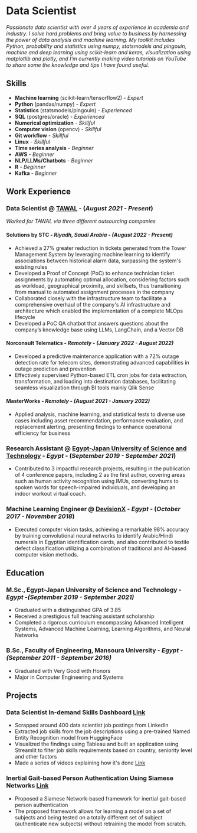 # Data Scientist
 <!-- @ Solutions by STC -->

*Passionate data scientist with over 4 years of experience in academia and industry. I solve hard problems and bring value to business by harnessing the power of data analysis and machine learning. My toolkit includes Python, probability and statistics using numpy, statsmodels and pingouin, machine and deep learning using scikit-learn and keras, visualization using matplotlib and plotly, and I'm currently making video tutorials on YouTube to share some the knowledge and tips I have found useful.*


## Skills

* **Machine learning** (scikit-learn/tensorflow2) - *Expert*
* **Python** (pandas/numpy) - *Expert*
* **Statistics** (statsmodels/pingouin) - *Experienced*
* **SQL** (postgres/oracle) - *Experienced*
* **Numerical optimization** - *Skillful*
* **Computer vision** (opencv) - *Skillful*
* **Git workflow** - *Skillful*
* **Linux** - *Skillful*
* **Time series analysis** - *Beginner*
* **AWS** - *Beginner*
* **NLP/LLMs/Chatbots** - *Beginner*
* **R** - *Beginner*
* **Kafka** - *Beginner*

## Work Experience

### Data Scientist @ [TAWAL](https://www.tawal.com.sa)  - (*August 2021 - Present*)

*Worked for TAWAL via three different outsourcing companies*

#### Solutions by STC *- Riyadh, Saudi Arabia* - *(August 2022 - Present)*

- Achieved a 27% greater reduction in tickets generated from the Tower Management System by leveraging machine learning to identify associations between historical alarm data, surpassing the system's existing rules
- Developed a Proof of Concept (PoC) to enhance technician ticket assignments by automating optimal
allocation, considering factors such as workload, geographical proximity, and skillsets, thus transitioning
from manual to automated assignment processes in the company
- Collaborated closely with the infrastructure team to facilitate a comprehensive overhaul of the company's AI infrastructure and architecture which enabled the implementation of a complete MLOps lifecycle
- Developed a PoC QA chatbot that answers questions about the company’s knowledge base using LLMs, LangChain, and a Vector DB

#### Norconsult Telematics - *Remotely* - *(January 2022 - August 2022)*

- Developed a predictive maintenance application with a 72% outage detection rate for telecom sites, demonstrating advanced capabilities in outage prediction and prevention
- Effectively supervised Python-based ETL cron jobs for data extraction, transformation, and loading into destination databases, facilitating seamless visualization through BI tools mainly Qlik Sense

#### MasterWorks - *Remotely* - *(August 2021 - January 2022)*
- Applied analysis, machine learning, and statistical tests to diverse use cases including asset recommendation, performance evaluation, and replacement alerting, presenting findings to enhance operational efficiency for business


### Research Assistant @ [Egypt-Japan University of Science and Technology](https://www.ejust.edu.eg/) - *Egypt* - (*September 2019 - September 2021*)
- Contributed to 3 impactful research projects, resulting in the publication of 4 conference papers, including 2 as the first author, covering areas such as human activity recognition using IMUs, converting hums to spoken words for speech-impaired individuals, and developing an indoor workout virtual coach.

### Machine Learning Engineer @ [DevisionX](https://devisionx.com/) - *Egypt* - (*October 2017 - November 2018*)
- Executed computer vision tasks, achieving a remarkable 98% accuracy by training convolutional neural networks to identify Arabic/Hindi numerals in Egyptian identification cards, and also contributed to textile defect classification utilizing a combination of traditional and AI-based computer vision methods.

## Education

### M.Sc., Egypt-Japan University of Science and Technology - *Egypt* -*(September 2019 - September 2021)*
- Graduated with a distinguished GPA of 3.85
- Received a prestigious full teaching assistant scholarship
- Completed a rigorous curriculum encompassing Advanced Intelligent Systems, Advanced Machine Learning, Learning Algorithms, and Neural Networks

### B.Sc., Faculty of Engineering, Mansoura University - *Egypt* -*(September 2011 - September 2016)*
- Graduated with Very Good with Honors
- Major in Computer Engineering and Systems

## Projects

### Data Scientist In-demand Skills Dashboard [Link](https://github.com/osamadel/data_skills_demand)

- Scrapped around 400 data scientist job postings from LinkedIn
- Extracted job skills from the job descriptions using a pre-trained Named Entity Recognition model from HuggingFace
- Visualized the findings using Tableau and built an application using Streamlit to filter job skills requirements based on country, seniority level and other factors
- Made a series of videos explaining how it's done [Link](https://www.youtube.com/watch?v=j6tO1GDK4wQ&list=PLeaehAJ_QLq_E4oUPIdF2WJ36IZsBH_KJ)


### Inertial Gait-based Person Authentication Using Siamese Networks [Link](https://github.com/osamadel/inertial-siamese)
- Proposed a Siamese Network-based framework for inertial gait-based person authentication
- The proposed framework allows for learning a model on a set of subjects and being tested on a totally different set of subject (authenticate new subjects) without retraining the model from scratch.


<!-- You can use the [editor on GitHub](https://github.com/osamadel/osamadel.github.io/edit/master/README.md) to maintain and preview the content for your website in Markdown files.

Whenever you commit to this repository, GitHub Pages will run [Jekyll](https://jekyllrb.com/) to rebuild the pages in your site, from the content in your Markdown files.

### Markdown

Markdown is a lightweight and easy-to-use syntax for styling your writing. It includes conventions for

```markdown
Syntax highlighted code block

# Header 1
## Header 2
### Header 3

- Bulleted
- List

1. Numbered
2. List

**Bold** and _Italic_ and `Code` text

[Link](url) and ![Image](src)
```

For more details see [GitHub Flavored Markdown](https://guides.github.com/features/mastering-markdown/).

### Jekyll Themes

Your Pages site will use the layout and styles from the Jekyll theme you have selected in your [repository settings](https://github.com/osamadel/osamadel.github.io/settings). The name of this theme is saved in the Jekyll `_config.yml` configuration file.

### Support or Contact

Having trouble with Pages? Check out our [documentation](https://help.github.com/categories/github-pages-basics/) or [contact support](https://github.com/contact) and we’ll help you sort it out. -->
